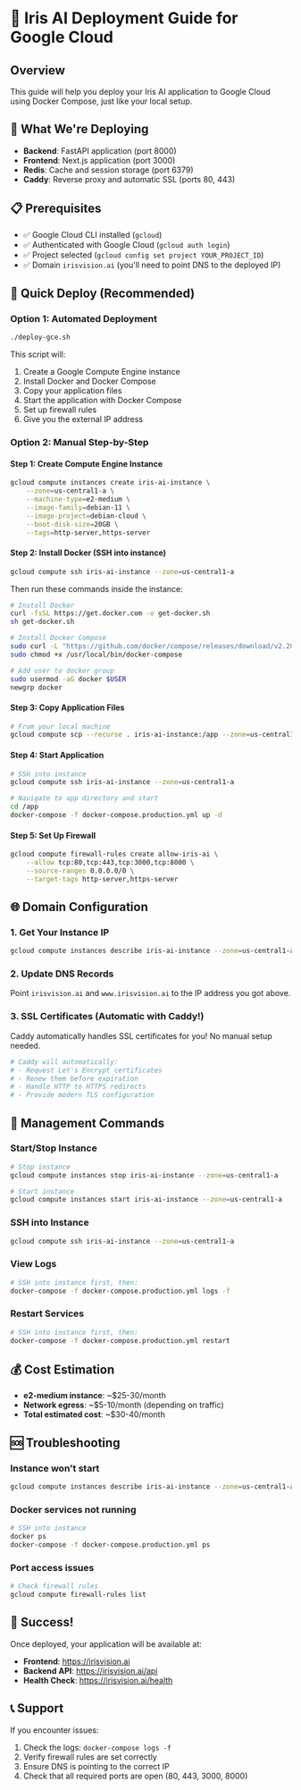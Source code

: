 # 🚀 Iris AI Deployment Guide for Google Cloud

## Overview
This guide will help you deploy your Iris AI application to Google Cloud using Docker Compose, just like your local setup.

## 🎯 What We're Deploying
- **Backend**: FastAPI application (port 8000)
- **Frontend**: Next.js application (port 3000)  
- **Redis**: Cache and session storage (port 6379)
- **Caddy**: Reverse proxy and automatic SSL (ports 80, 443)

## 📋 Prerequisites
- ✅ Google Cloud CLI installed (`gcloud`)
- ✅ Authenticated with Google Cloud (`gcloud auth login`)
- ✅ Project selected (`gcloud config set project YOUR_PROJECT_ID`)
- ✅ Domain `irisvision.ai` (you'll need to point DNS to the deployed IP)

## 🚀 Quick Deploy (Recommended)

### Option 1: Automated Deployment
```bash
./deploy-gce.sh
```

This script will:
1. Create a Google Compute Engine instance
2. Install Docker and Docker Compose
3. Copy your application files
4. Start the application with Docker Compose
5. Set up firewall rules
6. Give you the external IP address

### Option 2: Manual Step-by-Step

#### Step 1: Create Compute Engine Instance
```bash
gcloud compute instances create iris-ai-instance \
    --zone=us-central1-a \
    --machine-type=e2-medium \
    --image-family=debian-11 \
    --image-project=debian-cloud \
    --boot-disk-size=20GB \
    --tags=http-server,https-server
```

#### Step 2: Install Docker (SSH into instance)
```bash
gcloud compute ssh iris-ai-instance --zone=us-central1-a
```

Then run these commands inside the instance:
```bash
# Install Docker
curl -fsSL https://get.docker.com -o get-docker.sh
sh get-docker.sh

# Install Docker Compose
sudo curl -L "https://github.com/docker/compose/releases/download/v2.20.0/docker-compose-$(uname -s)-$(uname -m)" -o /usr/local/bin/docker-compose
sudo chmod +x /usr/local/bin/docker-compose

# Add user to docker group
sudo usermod -aG docker $USER
newgrp docker
```

#### Step 3: Copy Application Files
```bash
# From your local machine
gcloud compute scp --recurse . iris-ai-instance:/app --zone=us-central1-a
```

#### Step 4: Start Application
```bash
# SSH into instance
gcloud compute ssh iris-ai-instance --zone=us-central1-a

# Navigate to app directory and start
cd /app
docker-compose -f docker-compose.production.yml up -d
```

#### Step 5: Set Up Firewall
```bash
gcloud compute firewall-rules create allow-iris-ai \
    --allow tcp:80,tcp:443,tcp:3000,tcp:8000 \
    --source-ranges 0.0.0.0/0 \
    --target-tags http-server,https-server
```

## 🌐 Domain Configuration

### 1. Get Your Instance IP
```bash
gcloud compute instances describe iris-ai-instance --zone=us-central1-a --format="value(networkInterfaces[0].accessConfigs[0].natIP)"
```

### 2. Update DNS Records
Point `irisvision.ai` and `www.irisvision.ai` to the IP address you got above.

### 3. SSL Certificates (Automatic with Caddy!)
Caddy automatically handles SSL certificates for you! No manual setup needed.

```bash
# Caddy will automatically:
# - Request Let's Encrypt certificates
# - Renew them before expiration
# - Handle HTTP to HTTPS redirects
# - Provide modern TLS configuration
```

## 🔧 Management Commands

### Start/Stop Instance
```bash
# Stop instance
gcloud compute instances stop iris-ai-instance --zone=us-central1-a

# Start instance  
gcloud compute instances start iris-ai-instance --zone=us-central1-a
```

### SSH into Instance
```bash
gcloud compute ssh iris-ai-instance --zone=us-central1-a
```

### View Logs
```bash
# SSH into instance first, then:
docker-compose -f docker-compose.production.yml logs -f
```

### Restart Services
```bash
# SSH into instance first, then:
docker-compose -f docker-compose.production.yml restart
```

## 💰 Cost Estimation
- **e2-medium instance**: ~$25-30/month
- **Network egress**: ~$5-10/month (depending on traffic)
- **Total estimated cost**: ~$30-40/month

## 🆘 Troubleshooting

### Instance won't start
```bash
gcloud compute instances describe iris-ai-instance --zone=us-central1-a
```

### Docker services not running
```bash
# SSH into instance
docker ps
docker-compose -f docker-compose.production.yml ps
```

### Port access issues
```bash
# Check firewall rules
gcloud compute firewall-rules list
```

## 🎉 Success!
Once deployed, your application will be available at:
- **Frontend**: https://irisvision.ai
- **Backend API**: https://irisvision.ai/api
- **Health Check**: https://irisvision.ai/health

## 📞 Support
If you encounter issues:
1. Check the logs: `docker-compose logs -f`
2. Verify firewall rules are set correctly
3. Ensure DNS is pointing to the correct IP
4. Check that all required ports are open (80, 443, 3000, 8000)
